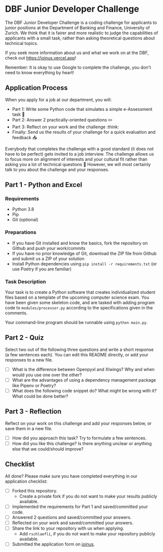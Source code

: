 # DBF Junior Developer Challenge

The DBF Junior Developer Challenge is a coding challenge for applicants to junior positions at the Department of Banking and Finance, University of Zurich. We think that it is fairer and more realistic to judge the capabilities of applicants with a small task, rather than asking theoretical questions about technical topics.

If you seek more information about us and what we work on at the DBF, check out <https://joinus.vercel.app>!

Remember: It is okay to use Google to complete the challenge, you don't need to know everything by heart!

## Application Process

When you apply for a job at our department, you will:

- Part 1: Write some Python code that simulates a simple e-Assessment task :robot:
- Part 2: Answer 2 practically-oriented questions :pencil2:
- Part 3: Reflect on your work and the challenge :think:
- Finally: Send us the results of your challenge for a quick evaluation and feedback :outbox_tray:

Everybody that completes the challenge with a good standard (it does not have to be perfect) gets invited to a job interview. The challenge allows us to focus more on alignment of interests and your cultural fit rather than asking you a lot of technical questions :bell: However, we will most certainly talk to you about the challenge and your responses.

## Part 1 - Python and Excel

### Requirements

- Python 3.8
- Pip
- Git (optional)

### Preparations

- If you have Git installed and know the basics, fork the repository on Github and push your work/commits
- If you have no prior knowledge of Git, download the ZIP file from Github and submit us a ZIP of your solution
- Install Python dependencies using `pip install -r requirements.txt` (or use Poetry if you are familiar)

### Task Description

Your task is to create a Python software that creates individualized student files based on a template of the upcoming computer science exam. You have been given some skeleton code, and are tasked with adding program code to `modules/processor.py` according to the specifications given in the comments.

Your command-line program should be runnable using `python main.py`.

## Part 2 - Quiz

Select two out of the following three questions and write a short response (a few sentences each). You can edit this README directly, or add your responses to a new file.

- [ ] What is the difference between Openpyxl and Xlwings? Why and when would you use one over the other?
- [ ] What are the advantages of using a dependency management package like Pipenv or Poetry?
- [ ] What does the following code snippet do? What might be wrong with it? What could be done better?

## Part 3 - Reflection

Reflect on your work on this challenge and add your responses below, or save them in a new file.

- [ ] How did you approach this task? Try to formulate a few sentences.
- [ ] How did you like this challenge? Is there anything unclear or anything else that we could/should improve?

## Checklist

All done? Please make sure you have completed everything in our application checklist:

- [ ] Forked this repository.
  - Create a private fork if you do not want to make your results publicly available.
- [ ] Implemented the requirements for Part 1 and saved/committed your code.
- [ ] Answered 2 questions and saved/committed your answers.
- [ ] Reflected on your work and saved/committed your answers.
- [ ] Share the link to your repository with us when applying.
  - Add `rschlaefli`, if you do not want to make your repository publicly available.
- [ ] Submitted the application form on [joinus](https://joinus.vercel.app/).
